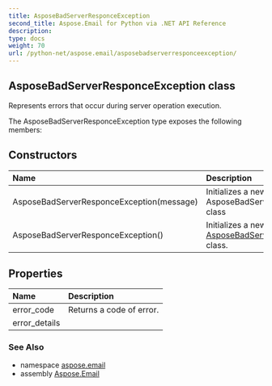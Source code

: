 ```yaml
---
title: AsposeBadServerResponceException
second_title: Aspose.Email for Python via .NET API Reference
description: 
type: docs
weight: 70
url: /python-net/aspose.email/asposebadserverresponceexception/
---
```


## AsposeBadServerResponceException class

Represents errors that occur during server operation execution.

The AsposeBadServerResponceException type exposes the following members:
## Constructors
| Name | Description |
| :- | :- |
|AsposeBadServerResponceException(message)|Initializes a new instance of the AsposeBadServerResponceException class|
|AsposeBadServerResponceException()|Initializes a new instance of the [AsposeBadServerResponceException](/email/python-net/aspose.email/asposebadserverresponceexception/) class.|
## Properties
| Name | Description |
| :- | :- |
|error_code|Returns a code of error.|
|error_details|  |

### See Also

* namespace [aspose.email](/email/python-net/aspose.email/)
* assembly [Aspose.Email](/email/python-net/)

